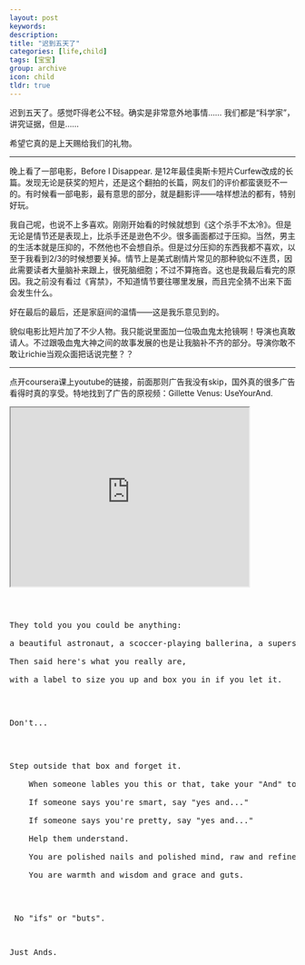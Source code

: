 ```yaml
---
layout: post
keywords: 
description: 
title: "迟到五天了"
categories: [life,child]
tags: [宝宝]
group: archive
icon: child
tldr: true
---
```


迟到五天了。感觉吓得老公不轻。确实是非常意外地事情…… 我们都是“科学家”，讲究证据，但是……

希望它真的是上天赐给我们的礼物。

---

晚上看了一部电影，Before I Disappear. 是12年最佳奥斯卡短片Curfew改成的长篇。发现无论是获奖的短片，还是这个翻拍的长篇，网友们的评价都蛮褒贬不一的。有时候看一部电影，最有意思的部分，就是翻影评——啥样想法的都有，特别好玩。

我自己呢，也说不上多喜欢。刚刚开始看的时候就想到《这个杀手不太冷》。但是无论是情节还是表现上，比杀手还是逊色不少。很多画面都过于压抑。当然，男主的生活本就是压抑的，不然他也不会想自杀。但是过分压抑的东西我都不喜欢，以至于我看到2/3的时候想要关掉。情节上是美式剧情片常见的那种貌似不连贯，因此需要读者大量脑补来跟上，很死脑细胞；不过不算拖沓。这也是我最后看完的原因。我之前没有看过《宵禁》，不知道情节要往哪里发展，而且完全猜不出来下面会发生什么。

好在最后的最后，还是家庭间的温情——这是我乐意见到的。

貌似电影比短片加了不少人物。我只能说里面加一位吸血鬼太抢镜啊！导演也真敢请人。不过跟吸血鬼大神之间的故事发展的也是让我脑补不齐的部分。导演你敢不敢让richie当观众面把话说完整？？


---

点开coursera课上youtube的链接，前面那则广告我没有skip，国外真的很多广告看得时真的享受。特地找到了广告的原视频：Gillette Venus: UseYourAnd.

<iframe width="420" height="315" src="http://www.youtube.com/embed/VFEaj2rNknU"></iframe>

<highlight><pre>
<p>They told you you could be anything: <br/>
a beautiful astronaut, a scoccer-playing ballerina, a superstar; <br/>
Then said here's what you really are, <br/>
with a label to size you up and box you in if you let it.</p>

<p>Don't...</p>

<p>Step outside that box and forget it.<br/>
	When someone lables you this or that, take your "And" to take a stand, with your legs and your voice and your head and your heart.<br/>
	If someone says you're smart, say "yes and..."<br/>
	If someone says you're pretty, say "yes and..."<br/>
	Help them understand.<br/>
	You are polished nails and polished mind, raw and refined, shy and bold, not just what you're told.<br/>
	You are warmth and wisdom and grace and guts.</p>

<p> No "ifs" or "buts".</p>
<p>Just Ands.</p>
</pre></highlight>

